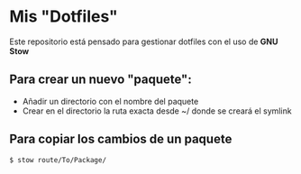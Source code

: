 # Mis "Dotfiles"

Este repositorio está pensado para gestionar dotfiles con el uso de **GNU Stow**

## Para crear un nuevo "paquete":
- Añadir un directorio con el nombre del paquete 
- Crear en el directorio la ruta exacta desde ~/ donde se creará el symlink 

## Para copiar los cambios de un paquete 

```bash
$ stow route/To/Package/
```
